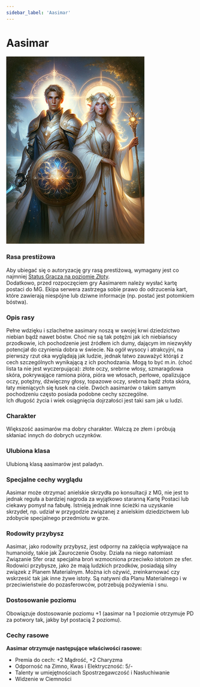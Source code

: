 ```yaml
---
sidebar_label: 'Aasimar'
---
```



# Aasimar

![aasimar](../../static/img/wiki/wiki-rasy/aasimar.png)

### Rasa prestiżowa
Aby ubiegać się o autoryzację gry rasą prestiżową, wymagany jest co najmniej [Status Gracza na poziomie Złoty](https://wiki.nwn.net.pl/docs/Systemy%20Autorskie/Zdobywanie%20doswiadczenia#status-gracza).\
Dodatkowo, przed rozpoczęciem gry Aasimarem należy wysłać kartę postaci do MG. Ekipa serwera zastrzega sobie prawo do odrzucenia kart, które zawierają niespójne lub dziwne informacje (np. postać jest potomkiem bóstwa).

### Opis rasy
Pełne wdzięku i szlachetne aasimary noszą w swojej krwi dziedzictwo niebian bądź nawet bóstw. Choć nie są tak potężni jak ich niebiańscy przodkowie, ich pochodzenie jest źródłem ich dumy, dającym im niezwykły potencjał do czynienia dobra w świecie. Na ogół wysocy i atrakcyjni, na pierwszy rzut oka wyglądają jak ludzie, jednak łatwo zauważyć którąś z cech szczególnych wynikającą z ich pochodzania. Mogą to być m.in. (choć lista ta nie jest wyczerpująca): złote oczy, srebrne włosy, szmaragdowa skóra, pokrywające ramiona pióra, pióra we włosach, perłowe, opalizujące oczy, potężny, dźwięczny głosy, topazowe oczy, srebrna bądź złota skóra, łaty mieniących się łusek na ciele. Dwóch aasimarów o takim samym pochodzeniu często posiada podobne cechy szczególne. \
Ich długość życia i wiek osiągnięcia dojrzałości jest taki sam jak u ludzi.

### Charakter
Większość aasimarów ma dobry charakter. Walczą ze złem i próbują skłaniać innych do dobrych uczynków.

### Ulubiona klasa
Ulubioną klasą aasimarów jest paladyn.

### Specjalne cechy wyglądu
Aasimar może otrzymać anielskie skrzydła po konsultacji z MG, nie jest to jednak reguła a bardziej nagroda za wyjątkowo staranną Kartę Postaci lub ciekawy pomysł na fabułę.
Istnieją jednak inne ścieżki na uzyskanie skrzydeł, np. udział w przygodzie związanej z anielskim dziedzictwem lub zdobycie specjalnego przedmiotu w grze.

### Rodowity przybysz
Aasimar, jako rodowity przybysz, jest odporny na zaklęcia wpływające na humanoidy, takie jak Zauroczenie Osoby. Działa na niego natomiast Związanie Sfer oraz specjalna broń wzmocniona przeciwko istotom ze sfer. \
Rodowici przybysze, jako że mają ludzkich przodków, posiadają silny związek z Planem Materialnym. Można ich ożywić, zreinkarnować czy wskrzesić tak jak inne żywe istoty. Są natywni dla Planu Materialnego i w przeciwieństwie do pozasferowców, potrzebują pożywienia i snu.

### Dostosowanie poziomu
Obowiązuje dostosowanie poziomu +1 (aasimar na 1 poziomie otrzymuje PD za potwory tak, jakby był postacią 2 poziomu).

### Cechy rasowe
**Aasimar otrzymuje następujące właściwości rasowe:**

- Premia do cech: +2 Mądrość, +2 Charyzma
- Odporność na Zimno, Kwas i Elektryczność: 5/-
- Talenty w umiejętnościach Spostrzegawczość i Nasłuchiwanie
- Widzenie w Ciemności
